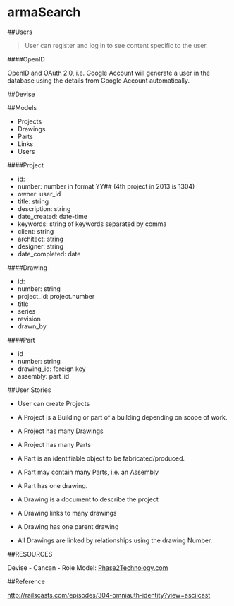 armaSearch
==========

##Users



>User can register and log in to see content specific to the user.



####OpenID

OpenID and OAuth 2.0, i.e. Google Account will generate a user in the database using the details from Google Account automatically.

##Devise

##Models

* Projects
* Drawings
* Parts
* Links
* Users

####Project

* id: 
* number: number in format YY## (4th project in 2013 is 1304)
* owner: user_id
* title: string
* description: string
* date_created: date-time
* keywords: string of keywords separated by comma
* client: string
* architect: string
* designer: string
* date_completed: date

####Drawing

* id:
* number: string
* project_id: project.number
* title
* series
* revision
* drawn_by

####Part

* id
* number: string
* drawing_id: foreign key
* assembly: part_id

##User Stories

* User can create Projects

* A Project is a Building or part of a building depending on scope of work.
* A Project has many Drawings
* A Project has many Parts


* A Part is an identifiable object to be fabricated/produced.
* A Part may contain many Parts, i.e. an Assembly
* A Part has one drawing.


* A Drawing is a document to describe the project
* A Drawing links to many drawings
* A Drawing has one parent drawing
* All Drawings are linked by relationships using the drawing Number.

##RESOURCES

Devise - Cancan - Role Model: 
[Phase2Technology.com](http://www.phase2technology.com/blog/authentication-permissions-and-roles-in-rails-with-devise-cancan-and-role-model/)

##Reference

http://railscasts.com/episodes/304-omniauth-identity?view=asciicast